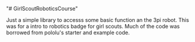 "# GirlScoutRoboticsCourse" 

Just a simple library to accesss some basic function an the 3pi robot.  This was for a intro to robotics badge for girl scouts.  Much of the code was borrowed from pololu's starter and example code.
